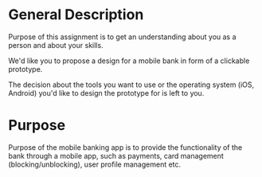 # General Description
Purpose of this assignment is to get an understanding about you as a person and about your skills.

We'd like you to propose a design for a mobile bank in form of a clickable prototype.

The decision about the tools you want to use or the operating system (iOS, Android) you'd like to design the prototype for is left to you.

# Purpose
Purpose of the mobile banking app is to provide the functionality of the bank through a mobile app, such as payments, card management (blocking/unblocking), user profile management etc.

